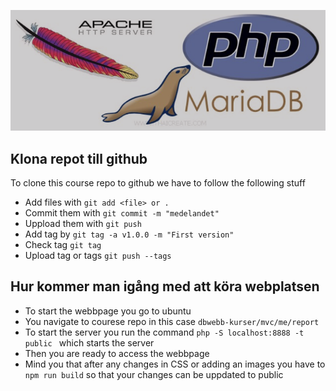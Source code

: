 ![MVC Image](public/img/mvc.png)

## Klona repot till github
To clone this course repo to github we have to follow the following stuff

- Add files with `git add <file> or .`
- Commit them with `git commit -m "medelandet"`
- Uppload them with `git push`
- Add tag by `git tag -a v1.0.0 -m "First version"`
- Check tag `git tag`
- Upload tag or tags `git push --tags`

## Hur kommer man igång med att köra webplatsen
- To start the webbpage you go to ubuntu
- You navigate to courese repo in this case `dbwebb-kurser/mvc/me/report`
- To start the server you run the command ` php -S localhost:8888 -t public  ` which starts the server
- Then you are ready to access the webbpage
- Mind you that after any changes in CSS or adding an images you have to `npm run build` so that your changes can be uppdated to public